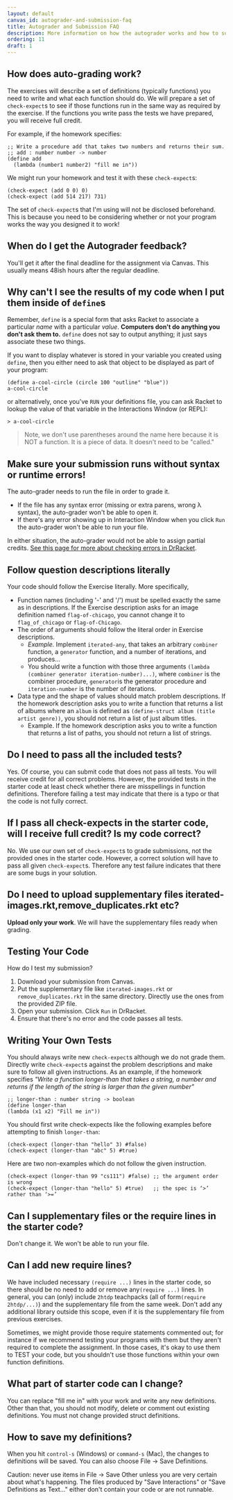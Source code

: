 ```yaml
---
layout: default
canvas_id: autograder-and-submission-faq
title: Autograder and Submission FAQ
description: More information on how the autograder works and how to submit assignments
ordering: 11
draft: 1
---
```


## How does auto-grading work?
The exercises will describe a set of definitions (typically functions) you need to write and what each function should do. We will prepare a set of ​`check-expect​`s to see if those functions run in the same way as required by the exercise. If the functions you write pass the tests we have prepared, you will receive full credit.

For example, if the homework specifies:

```racket
;; Write a procedure add that takes two numbers and returns their sum.
;; add : number number -> number
(define add
  (lambda (number1 number2) "fill me in"))
```

We might run your homework and test it with these `check-expect`s:
```
(check-expect (add 0 0) 0)
(check-expect (add 514 217) 731)
```

The set of ​`check-expect`​s that I'm using will not be disclosed beforehand. This is because you need to be considering whether or not your program works the way you designed it to work!

## When do I get the Autograder feedback?

You'll get it after the final deadline for the assignment via Canvas. This usually means 48ish hours after the regular deadline.

## Why can't I see the results of my code when I put them inside of `define`s

Remember, `define` is a special form that asks Racket to associate a particular _name_ with a particular _value_. **Computers don't do anything you don't ask them to.** `define` does not say to output anything; it just says associate these two things.

If you want to display whatever is stored in your variable you created using `define`, then you either need to ask that object to be displayed as part of your program:

```racket
(define a-cool-circle (circle 100 "outline" "blue"))
a-cool-circle
```

or alternatively, once you've `RUN` your definitions file, you can ask Racket to lookup the value of that variable in the Interactions Window (or REPL):

```Racket
> a-cool-circle
```

> Note, we don't use parentheses around the name here because it is NOT a function. It is a piece of data. It doesn't need to be "called."

## Make sure your submission runs without syntax or runtime errors!

The auto-grader needs to ​run​ the file in order to grade it.
* If the file has ​any​ syntax error (missing or extra parens, wrong λ syntax), the auto-grader won't be able to open it.
* If there's ​any​ error showing up in Interaction Window when you click `Run` the auto-grader won't be able to run your file.

In either situation, the auto-grader would not be able to assign partial credits. [See this page for more about checking errors in DrRacket](https://canvas.northwestern.edu/courses/178849/modules/items/2427333).

## Follow question descriptions literally
Your code should follow the Exercise literally. More specifically,
* Function names (including '-' and '/') must be spelled exactly the same as in descriptions. If the Exercise description asks for an image definition named `flag-of-chicago​`, you cannot change it to `​flag_of_chicago​` or `flag-of-Chicago​`.
* The order of arguments should follow the literal order in Exercise descriptions.
  * _Example._ Implement​ `​iterated-any​`, that takes an arbitrary `combiner` function, a `generator` function, and a number of iterations, and produces...
  * You should write a function with those three arguments `(lambda (combiner generator iteration-number)...)`, where `​combiner​` is the combiner procedure, `​generator​` is the generator procedure and `​iteration-number​` is the number of iterations.
* Data type and the shape of values should match problem descriptions. If the homework description asks you to write a function that returns a list of album​s where an `album` is defined as `(define-struct album (title artist genre))`, you should not return a list of just album titles.
  * Example. If the homework description asks you to write a function that returns a list of paths, you should not return a list of strings.

## Do I need to pass all the included tests?

Yes. Of course, you can submit code that does not pass all tests. You will receive credit for all correct problems. However, the provided tests in the starter code at least check whether there are misspellings in function definitions. Therefore failing a test may indicate that there is a typo or that the code is not fully correct.
## If I pass all ​check-expect​s in the starter code, will I receive full credit? Is my code correct?

No. We use our own set of `​check-expect`​s to grade submissions, not the provided ones in the starter code. However, a correct solution will have to pass all given `​check-expect`​s. Therefore any test failure indicates that there are some bugs in your solution.

## Do I need to upload supplementary files iterated-images.rkt​, ​remove_duplicates.rkt​ etc?

**Upload only your work**. We will have the supplementary files ready when grading.

## Testing Your Code
How do I test my submission?
1. Download your submission from Canvas.
2. Put the supplementary file like `​iterated-images.rkt​` or `remove_duplicates.rkt​` in the same directory. Directly use the ones from the provided ZIP file.
3. Open your submission. Click `Run` in DrRacket.
4. Ensure that there's no error and the code passes all tests.

## Writing Your Own Tests
You should always write new `check-expect`s although we do not grade them. Directly write `check-expect​`s against the problem descriptions and make sure to follow all given instructions. As an example, if the homework specifies _"Write a function longer-than that takes a string, a number and returns if the length of the string is larger than the given number"_
```racket
;; longer-than : number string -> boolean
(define longer-than
(lambda (x1 x2) "Fill me in"))
```
You should first write ​check-expect​s like the following examples before attempting to finish `longer-than`​:
```racket
(check-expect (longer-than "hello" 3) #false)
(check-expect (longer-than "abc" 5) #true)
```

Here are two non-examples which do not follow the given instruction.
```
(check-expect (longer-than 99 "cs111") #false) ;; the argument order is wrong
(check-expect (longer-than "hello" 5) #true)   ;; the spec is ‘>’ rather than ‘>=’
```

## Can I supplementary files or the ​require lines in the starter code?
Don't change it. We won't be able to run your file.

## Can I add new ​require​ lines?
We have included necessary ​`(require ...)`​ lines in the starter code, so there should be no need to add or remove any ​`(require ...)`​ lines. In general, you can (only) include `2htdp` teachpacks (all of form ​`(require 2htdp/...)​`) and the supplementary file from the same week. Don't add any additional library outside this scope, even if it is the supplementary file from previous exercises.

Sometimes, we might provide those require statements commented out; for instance if we recommend testing your programs with them but they aren't required to complete the assignment. In those cases, it's okay to use them to TEST your code, but you shouldn't use those functions within your own function definitions.

## What part of starter code can I change?
You can replace ​"fill me in"​ with your work and write any new definitions. Other than that, you ​should not​ modify, delete or comment out existing definitions. You ​must not​ change provided struct definitions.

## How to save my definitions?
When you hit `control-s` (Windows) or `command-s` (Mac), the changes to definitions will be saved. You can also choose File -> Save Definitions.

Caution: ​never ​use items in File -> Save Other unless you are very certain about what's happening. The files produced by "Save Interactions" or "Save Definitions as Text..." either don't contain your code or are not runnable.
